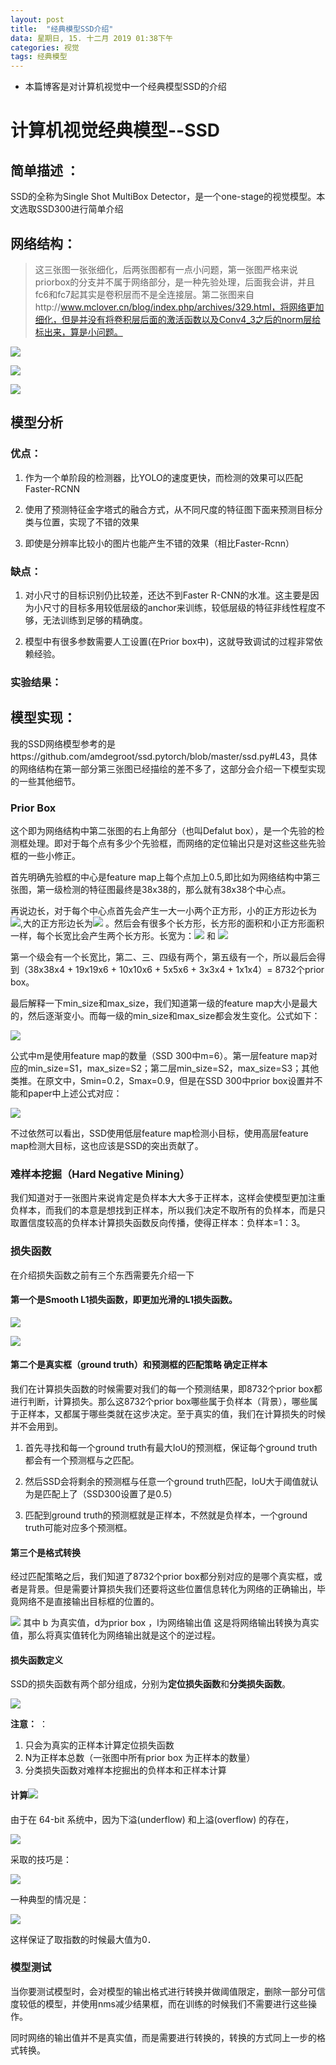 ```yaml
---
layout: post
title:  "经典模型SSD介绍"
data: 星期日, 15. 十二月 2019 01:38下午 
categories: 视觉
tags: 经典模型
---
```

* 本篇博客是对计算机视觉中一个经典模型SSD的介绍

# 计算机视觉经典模型--SSD
## 简单描述  ：
 SSD的全称为Single Shot MultiBox Detector，是一个one-stage的视觉模型。本文选取SSD300进行简单介绍

## 网络结构：
>这三张图一张张细化，后两张图都有一点小问题，第一张图严格来说priorbox的分支并不属于网络部分，是一种先验处理，后面我会讲，并且fc6和fc7起其实是卷积层而不是全连接层。第二张图来自http://www.mclover.cn/blog/index.php/archives/329.html，将网络更加细化，但是并没有将卷积层后面的激活函数以及Conv4_3之后的norm层给标出来，算是小问题。

![](imgs/20191215-135056.png)


![](imgs/20191215-134401.png)


![](imgs/20191215-134336.png)


## 模型分析
### 优点：
1. 作为一个单阶段的检测器，比YOLO的速度更快，而检测的效果可以匹配Faster-RCNN

2.   使用了预测特征金字塔式的融合方式，从不同尺度的特征图下面来预测目标分类与位置，实现了不错的效果

3. 即使是分辨率比较小的图片也能产生不错的效果（相比Faster-Rcnn）

### 缺点：
1.  对小尺寸的目标识别仍比较差，还达不到Faster R-CNN的水准。这主要是因为小尺寸的目标多用较低层级的anchor来训练，较低层级的特征非线性程度不够，无法训练到足够的精确度。

2. 模型中有很多参数需要人工设置(在Prior box中)，这就导致调试的过程非常依赖经验。 

### 实验结果：


## 模型实现：
我的SSD网络模型参考的是https://github.com/amdegroot/ssd.pytorch/blob/master/ssd.py#L43，具体的网络结构在第一部分第三张图已经描绘的差不多了，这部分会介绍一下模型实现的一些其他细节。
### Prior Box

   这个即为网络结构中第二张图的右上角部分（也叫Defalut box），是一个先验的检测框处理。即对于每个点有多少个先验框，而网络的定位输出只是对这些这些先验框的一些小修正。
	
首先明确先验框的中心是feature map上每个点加上0.5,即比如为网络结构中第三张图，第一级检测的特征图最终是38x38的，那么就有38x38个中心点。
	
再说边长，对于每个中心点首先会产生一大一小两个正方形，小的正方形边长为![](imgs/20191215-145849.png),大的正方形边长为![](imgs/20191215-145750.png)
。然后会有很多个长方形，长方形的面积和小正方形面积一样，每个长宽比会产生两个长方形。长宽为：![](imgs/20191215-150806.png) 和 ![](imgs/20191215-150813.png)

第一个级会有一个长宽比，第二、三、四级有两个，第五级有一个，所以最后会得到（38x38x4 + 19x19x6 + 10x10x6 + 5x5x6 + 3x3x4 + 1x1x4）= 8732个prior box。

最后解释一下min_size和max_size，我们知道第一级的feature map大小是最大的，然后逐渐变小。而每一级的min_size和max_size都会发生变化。公式如下：

![](imgs/20191215-150338.png)

公式中m是使用feature map的数量（SSD 300中m=6）。第一层feature map对应的min_size=S1，max_size=S2；第二层min_size=S2，max_size=S3；其他类推。在原文中，Smin=0.2，Smax=0.9，但是在SSD 300中prior box设置并不能和paper中上述公式对应：

![](imgs/20191215-150507.png)



不过依然可以看出，SSD使用低层feature map检测小目标，使用高层feature map检测大目标，这也应该是SSD的突出贡献了。



### 难样本挖掘（Hard Negative Mining）
我们知道对于一张图片来说肯定是负样本大大多于正样本，这样会使模型更加注重负样本，而我们的本意是想找到正样本，所以我们决定不取所有的负样本，而是只取置信度较高的负样本计算损失函数反向传播，使得正样本：负样本=1：3。

### 损失函数 
在介绍损失函数之前有三个东西需要先介绍一下

#### 第一个是**Smooth L1损失函数**，即更加光滑的L1损失函数。

![](imgs/20191215-141033.png)

![](imgs/20191215-141105.png)

#### 第二个是真实框（ground truth）和预测框的**匹配策略** 确定正样本
我们在计算损失函数的时候需要对我们的每一个预测结果，即8732个prior box都进行判断，计算损失。那么这8732个prior box哪些属于负样本（背景），哪些属于正样本，又都属于哪些类就在这步决定。至于真实的值，我们在计算损失的时候并不会用到。

1. 首先寻找和每一个ground truth有最大IoU的预测框，保证每个ground truth都会有一个预测框与之匹配。

2. 然后SSD会将剩余的预测框与任意一个ground truth匹配，IoU大于阈值就认为是匹配上了（SSD300设置了是0.5）

3. 匹配到ground truth的预测框就是正样本，不然就是负样本，一个ground truth可能对应多个预测框。

#### 第三个是格式转换
  经过匹配策略之后，我们知道了8732个prior box都分别对应的是哪个真实框，或者是背景。但是需要计算损失我们还要将这些位置信息转化为网络的正确输出，毕竟网络不是直接输出目标框的位置的。
  
  ![](imgs/20191217-104920.png)
其中 b 为真实值，d为prior box ，l为网络输出值
这是将网络输出转换为真实值，那么将真实值转化为网络输出就是这个的逆过程。

#### 损失函数定义
SSD的损失函数有两个部分组成，分别为**定位损失函数**和**分类损失函数**。
	
![](imgs/20191215-140603.png)


**注意：** ：
1. 只会为真实的正样本计算定位损失函数
2. N为正样本总数（一张图中所有prior box 为正样本的数量）
3. 分类损失函数对难样本挖掘出的负样本和正样本计算

#### 计算![](imgs/20191217-104220.png)

由于在 64-bit 系统中，因为下溢(underflow) 和上溢(overflow) 的存在，

![](imgs/20191217-104338.png)

采取的技巧是：

![](imgs/20191217-104347.png)

一种典型的情况是：

![](imgs/20191217-104358.png)

这样保证了取指数的时候最大值为0．


### 模型测试
   当你要测试模型时，会对模型的输出格式进行转换并做阈值限定，删除一部分可信度较低的模型，并使用nms减少结果框，而在训练的时候我们不需要进行这些操作。
   
  同时网络的输出值并不是真实值，而是需要进行转换的，转换的方式同上一步的格式转换。
  




































